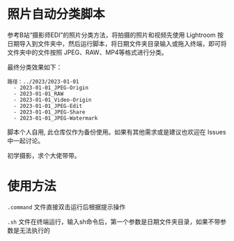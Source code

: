 # 照片自动分类脚本

参考B站“摄影师EDI”的照片分类方法，将拍摄的照片和视频先使用 Lightroom 按日期导入到文件夹中，然后运行脚本，将日期文件夹目录输入或拖入终端，即可将文件夹中的文件按照 JPEG、RAW、MP4等格式进行分类。

最终分类效果如下：

```
路径：../2023/2023-01-01
  - 2023-01-01_JPEG-Origin
  - 2023-01-01_RAW
  - 2023-01-01_Video-Origin
  - 2023-01-01_JPEG-Edit
  - 2023-01-01_JPEG-Share
  - 2023-01-01_JPEG-Watermark
```

脚本个人自用, 此仓库仅作为备份使用。如果有其他需求或是建议也欢迎在 Issues 中一起讨论。

初学摄影，求个大佬带带。

# 使用方法

`.command` 文件直接双击运行后根据提示操作

`.sh` 文件在终端运行，输入sh命令后，第一个参数是日期文件夹目录，如果不带参数是无法执行的
